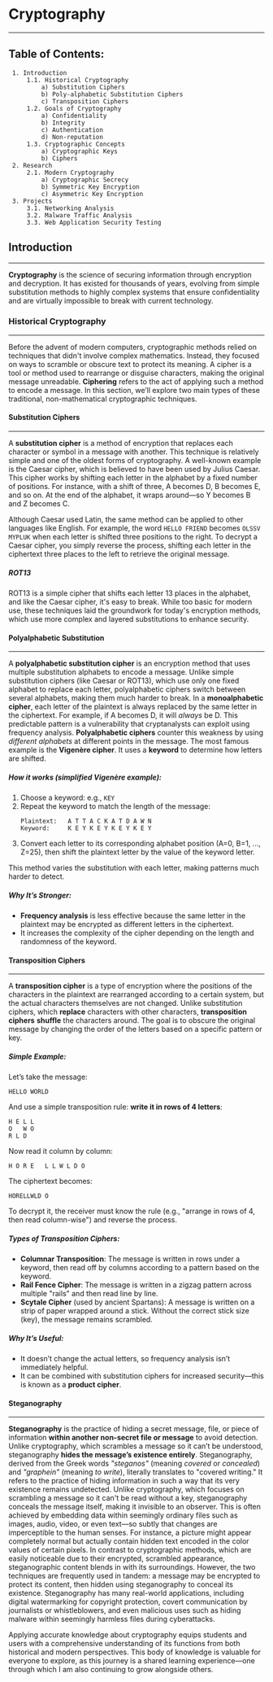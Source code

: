 # Cryptography
---
## Table of Contents:
     1. Introduction
         1.1. Historical Cryptography
             a) Substitution Ciphers
             b) Poly-alphabetic Substitution Ciphers
             c) Transposition Ciphers
         1.2. Goals of Cryptography
             a) Confidentiality
             b) Integrity
             c) Authentication
             d) Non-reputation
         1.3. Cryptographic Concepts
             a) Cryptographic Keys
             b) Ciphers
     2. Research
         2.1. Modern Cryptography
             a) Cryptographic Secrecy
             b) Symmetric Key Encryption
             c) Asymmetric Key Encryption
     3. Projects
         3.1. Networking Analysis
         3.2. Malware Traffic Analysis
         3.3. Web Application Security Testing

## Introduction
---
**Cryptography** is the science of securing information through encryption and decryption. It has existed for thousands of years, evolving from simple substitution methods to highly complex systems that ensure confidentiality and are virtually impossible to break with current technology.

### Historical Cryptography
---
Before the advent of modern computers, cryptographic methods relied on techniques that didn't involve complex mathematics. Instead, they focused on ways to scramble or obscure text to protect its meaning. A cipher is a tool or method used to rearrange or disguise characters, making the original message unreadable. **Ciphering** refers to the act of applying such a method to encode a message. In this section, we’ll explore two main types of these traditional, non-mathematical cryptographic techniques.

#### Substitution Ciphers
---
A **substitution cipher** is a method of encryption that replaces each character or symbol in a message with another. This technique is relatively simple and one of the oldest forms of cryptography. A well-known example is the Caesar cipher, which is believed to have been used by Julius Caesar. This cipher works by shifting each letter in the alphabet by a fixed number of positions. For instance, with a shift of three, A becomes D, B becomes E, and so on. At the end of the alphabet, it wraps around—so Y becomes B and Z becomes C.

Although Caesar used Latin, the same method can be applied to other languages like English. For example, the word ```HELLO FRIEND``` becomes ```OLSSV MYPLUK``` when each letter is shifted three positions to the right. To decrypt a Caesar cipher, you simply reverse the process, shifting each letter in the ciphertext three places to the left to retrieve the original message.
##### ROT13
ROT13 is a simple cipher that shifts each letter 13 places in the alphabet, and like the Caesar cipher, it's easy to break. While too basic for modern use, these techniques laid the groundwork for today's encryption methods, which use more complex and layered substitutions to enhance security.
#### Polyalphabetic Substitution
---
A **polyalphabetic substitution cipher** is an encryption method that uses multiple substitution alphabets to encode a message. Unlike simple substitution ciphers (like Caesar or ROT13), which use only one fixed alphabet to replace each letter, polyalphabetic ciphers switch between several alphabets, making them much harder to break.
In a **monoalphabetic cipher**, each letter of the plaintext is always replaced by the same letter in the ciphertext. For example, if A becomes D, it will *always* be D. This predictable pattern is a vulnerability that cryptanalysts can exploit using frequency analysis. **Polyalphabetic ciphers** counter this weakness by using *different alphabets* at different points in the message. The most famous example is the **Vigenère cipher**. It uses a **keyword** to determine how letters are shifted.

##### How it works (simplified Vigenère example):
1. Choose a keyword: e.g., `KEY`
2. Repeat the keyword to match the length of the message:
   ```
   Plaintext:   A T T A C K A T D A W N
   Keyword:     K E Y K E Y K E Y K E Y
   ```
3. Convert each letter to its corresponding alphabet position (A=0, B=1, ..., Z=25), then shift the plaintext letter by the value of the keyword letter.

This method varies the substitution with each letter, making patterns much harder to detect.
##### Why It’s Stronger:
- **Frequency analysis** is less effective because the same letter in the plaintext may be encrypted as different letters in the ciphertext.
- It increases the complexity of the cipher depending on the length and randomness of the keyword.

#### Transposition Ciphers
---
A **transposition cipher** is a type of encryption where the positions of the characters in the plaintext are rearranged according to a certain system, but the actual characters themselves are not changed.
Unlike substitution ciphers, which **replace** characters with other characters, **transposition ciphers** **shuffle** the characters around. The goal is to obscure the original message by changing the order of the letters based on a specific pattern or key.

##### Simple Example:
Let’s take the message:
```
HELLO WORLD
```

And use a simple transposition rule: **write it in rows of 4 letters**:

```
H E L L  
O   W O  
R L D
```

Now read it column by column:

```
H O R E   L L W L D O
```

The ciphertext becomes:
```
HORELLWLD O
```

To decrypt it, the receiver must know the rule (e.g., "arrange in rows of 4, then read column-wise") and reverse the process.

##### Types of Transposition Ciphers:
- **Columnar Transposition**: The message is written in rows under a keyword, then read off by columns according to a pattern based on the keyword.
- **Rail Fence Cipher**: The message is written in a zigzag pattern across multiple "rails" and then read line by line.
- **Scytale Cipher** (used by ancient Spartans): A message is written on a strip of paper wrapped around a stick. Without the correct stick size (key), the message remains scrambled.

##### Why It’s Useful:
- It doesn’t change the actual letters, so frequency analysis isn’t immediately helpful.
- It can be combined with substitution ciphers for increased security—this is known as a **product cipher**.

#### Steganography
---
**Steganography** is the practice of hiding a secret message, file, or piece of information **within another non-secret file or message** to avoid detection. Unlike cryptography, which scrambles a message so it can’t be understood, steganography **hides the message’s existence entirely**. Steganography, derived from the Greek words *"steganos"* (meaning *covered* or *concealed*) and *"graphein"* (meaning *to write*), literally translates to "covered writing." It refers to the practice of hiding information in such a way that its very existence remains undetected. Unlike cryptography, which focuses on scrambling a message so it can't be read without a key, steganography conceals the message itself, making it invisible to an observer. This is often achieved by embedding data within seemingly ordinary files such as images, audio, video, or even text—so subtly that changes are imperceptible to the human senses. For instance, a picture might appear completely normal but actually contain hidden text encoded in the color values of certain pixels. In contrast to cryptographic methods, which are easily noticeable due to their encrypted, scrambled appearance, steganographic content blends in with its surroundings. However, the two techniques are frequently used in tandem: a message may be encrypted to protect its content, then hidden using steganography to conceal its existence. Steganography has many real-world applications, including digital watermarking for copyright protection, covert communication by journalists or whistleblowers, and even malicious uses such as hiding malware within seemingly harmless files during cyberattacks.

Applying accurate knowledge about cryptography equips students and users with a comprehensive understanding of its functions from both historical and modern perspectives. This body of knowledge is valuable for everyone to explore, as this journey is a shared learning experience—one through which I am also continuing to grow alongside others.
